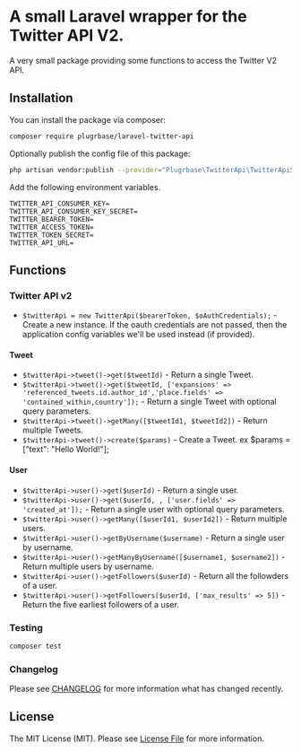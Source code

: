 # A small Laravel wrapper for the Twitter API V2.

A very small package providing some functions to access the Twitter V2 API.

## Installation

You can install the package via composer:

```bash
composer require plugrbase/laravel-twitter-api
```

Optionally publish the config file of this package:

```bash
php artisan vendor:publish --provider="Plugrbase\TwitterApi\TwitterApiServiceProvider"
```

Add the following environment variables.

```
TWITTER_API_CONSUMER_KEY=
TWITTER_API_CONSUMER_KEY_SECRET=
TWITTER_BEARER_TOKEN=
TWITTER_ACCESS_TOKEN=
TWITTER_TOKEN_SECRET=
TWITTER_API_URL=
```

## Functions

### Twitter API v2

* `$twitterApi = new TwitterApi($bearerToken, $oAuthCredentials);` - Create a new instance. If the oauth credentials are not passed, then the application config variables we'll be used instead (if provided).

#### Tweet

* `$twitterApi->tweet()->get($tweetId)` - Return a single Tweet.
* `$twitterApi->tweet()->get($tweetId, ['expansions' => 'referenced_tweets.id.author_id','place.fields' => 'contained_within,country']);` - Return a single Tweet with optional query parameters.
* `$twitterApi->tweet()->getMany([$tweetId1, $tweetId2])` - Return multiple Tweets.
* `$twitterApi->tweet()->create($params)` - Create a Tweet. ex $params = ["text": "Hello World!"];

#### User

* `$twitterApi->user()->get($userId)` - Return a single user.
* `$twitterApi->user()->get($userId, , ['user.fields' => 'created_at']);` - Return a single user with optional query parameters.
* `$twitterApi->user()->getMany([$userId1, $userId2])` - Return multiple users.
* `$twitterApi->user()->getByUsername($username)` - Return a single user by username.
* `$twitterApi->user()->getManyByUsername([$username1, $username2])` - Return multiple users by username.
* `$twitterApi->user()->getFollowers($userId)` - Return all the followders of a user.
* `$twitterApi->user()->getFollowers($userId, ['max_results' => 5])` - Return the five earliest followers  of a user.

### Testing

```bash
composer test
```

### Changelog

Please see [CHANGELOG](CHANGELOG.md) for more information what has changed recently.

## License

The MIT License (MIT). Please see [License File](LICENSE.md) for more information.
